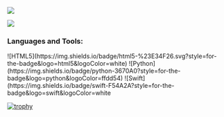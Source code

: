 ![](https://komarev.com/ghpvc/?username=acurra3398&color=green)



<a href="#"><img src="https://github-readme-stats.hackclub.dev/api/wakatime?username=5902&api_domain=hackatime.hackclub.com&theme=darcula&custom_title=Hackatime+Stats&layout=compact&cache_seconds=0&langs_count=8"></a>

<h3 align="left">Languages and Tools:</h3>
![HTML5](https://img.shields.io/badge/html5-%23E34F26.svg?style=for-the-badge&logo=html5&logoColor=white)
![Python](https://img.shields.io/badge/python-3670A0?style=for-the-badge&logo=python&logoColor=ffdd54)
![Swift](https://img.shields.io/badge/swift-F54A2A?style=for-the-badge&logo=swift&logoColor=white


[![trophy](https://github-profile-trophy.vercel.app/?username=acurra3398)](https://github.com/ryo-ma/github-profile-trophy)
